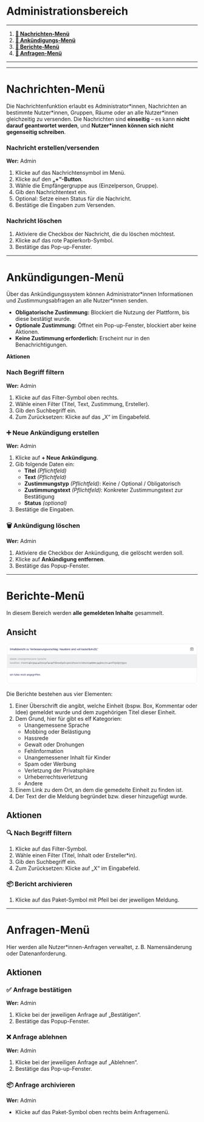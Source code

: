 # Administrationsbereich
---
1. **[📩 Nachrichten-Menü](#nachrichten-menü)**
2. **[📢 Ankündigungs-Menü](#ankündigungs-menü)**
3. **[🚩 Berichte-Menü](#berichte-menü)**
4. **[🙋 Anfragen-Menü](#anfragen-menü)**
---

---

# Nachrichten-Menü

Die Nachrichtenfunktion erlaubt es Administrator\*innen, Nachrichten an bestimmte Nutzer\*innen, Gruppen, Räume oder an alle Nutzer\*innen gleichzeitig zu versenden. Die Nachrichten sind **einseitig** – es kann **nicht darauf geantwortet werden**, und **Nutzer\*innen können sich nicht gegenseitig schreiben**.


### Nachricht erstellen/versenden
**Wer:** Admin

1. Klicke auf das Nachrichtensymbol im Menü.
2. Klicke auf den **„+“-Button**.
3. Wähle die Empfängergruppe aus (Einzelperson, Gruppe).
4. Gib den Nachrichtentext ein.
5. Optional: Setze einen Status für die Nachricht.
6. Bestätige die Eingaben zum Versenden.

### Nachricht löschen

1. Aktiviere die Checkbox der Nachricht, die du löschen möchtest.
2. Klicke auf das rote Papierkorb-Symbol.
3. Bestätige das Pop-up-Fenster.

---

# Ankündigungen-Menü

Über das Ankündigungssystem können Administrator\*innen Informationen und Zustimmungsabfragen an alle Nutzer\*innen senden.

- **Obligatorische Zustimmung:** Blockiert die Nutzung der Plattform, bis diese bestätigt wurde.
- **Optionale Zustimmung:** Öffnet ein Pop-up-Fenster, blockiert aber keine Aktionen.
- **Keine Zustimmung erforderlich:** Erscheint nur in den Benachrichtigungen.

**Aktionen**

### Nach Begriff filtern
**Wer:** Admin

1. Klicke auf das Filter-Symbol oben rechts.
2. Wähle einen Filter (Titel, Text, Zustimmung, Ersteller).
3. Gib den Suchbegriff ein.
4. Zum Zurücksetzen: Klicke auf das „X“ im Eingabefeld.

### ➕ Neue Ankündigung erstellen
**Wer:** Admin

1. Klicke auf **+ Neue Ankündigung**.
2. Gib folgende Daten ein:
   - **Titel** *(Pflichtfeld)*
   - **Text** *(Pflichtfeld)*
   - **Zustimmungstyp** *(Pflichtfeld)*: Keine / Optional / Obligatorisch
   - **Zustimmungstext** *(Pflichtfeld)*: Konkreter Zustimmungstext zur Bestätigung
   - **Status** *(optional)*
3. Bestätige die Eingaben.

### 🗑️ Ankündigung löschen
**Wer:** Admin

1. Aktiviere die Checkbox der Ankündigung, die gelöscht werden soll.
2. Klicke auf **Ankündigung entfernen**.
3. Bestätige das Popup-Fenster.

---

# Berichte-Menü

In diesem Bereich werden **alle gemeldeten Inhalte** gesammelt.

## Ansicht

![Bericht Card Ansicht](/screenshots/berichte_card.png)


Die Berichte bestehen aus vier Elementen:

1. Einer Überschrift die angibt, welche Einheit (bspw. Box, Kommentar oder Idee) gemeldet wurde und dem zugehörigen Titel dieser Einheit.
2. Dem Grund, hier für gibt es elf Kategorien:
      - Unangemessene Sprache
      - Mobbing oder Belästigung
      - Hassrede
      - Gewalt oder Drohungen
      - Fehlinformation
      - Unangemessener Inhalt für Kinder
      - Spam oder Werbung
      - Verletzung der Privatsphäre
      - Urheberrechtsverletzung
      - Andere
3. Einem Link zu dem Ort, an dem die gemedelte Einheit zu finden ist.
4. Der Text der die Meldung begründet bzw. dieser hinzugefügt wurde.

## Aktionen

### 🔍 Nach Begriff filtern

1. Klicke auf das Filter-Symbol.
2. Wähle einen Filter (Titel, Inhalt oder Ersteller\*in).
3. Gib den Suchbegriff ein.
4. Zum Zurücksetzen: Klicke auf „X“ im Eingabefeld.

### 📦 Bericht archivieren

1. Klicke auf das Paket-Symbol mit Pfeil bei der jeweiligen Meldung.

---

# Anfragen-Menü

Hier werden alle Nutzer\*innen-Anfragen verwaltet, z. B. Namensänderung oder Datenanforderung.

## Aktionen

### ✅ Anfrage bestätigen
**Wer:** Admin

1. Klicke bei der jeweiligen Anfrage auf „Bestätigen“.
2. Bestätige das Popup-Fenster.

### ❌ Anfrage ablehnen
**Wer:** Admin

1. Klicke bei der jeweiligen Anfrage auf „Ablehnen“.
2. Bestätige das Pop-up-Fenster.

### 📦 Anfrage archivieren
**Wer:** Admin

- Klicke auf das Paket-Symbol oben rechts beim Anfragemenü.
